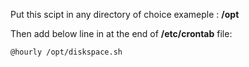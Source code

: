 Put this scipt in any directory of choice exameple : **/opt**

Then
  add below line in at the end of **/etc/crontab** file: 
  
    @hourly /opt/diskspace.sh
